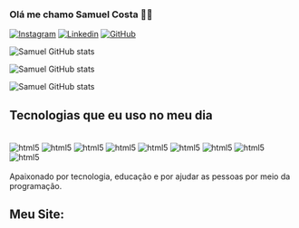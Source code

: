 ### Olá me chamo Samuel Costa 👨‍💻

[![Instagram](https://img.shields.io/badge/Instagram-E4405F?style=for-the-badge&logo=instagram&logoColor=white
)](https://https://www.instagram.com/samuelccostam/)
[![Linkedin](https://img.shields.io/badge/LinkedIn-0077B5?style=for-the-badge&logo=linkedin&logoColor=white
)](https://www.linkedin.com/in/samuel-costa-5252bb262/)
[![GitHub](https://img.shields.io/badge/GitHub-100000?style=for-the-badge&logo=github&logoColor=white)
](https://github.com/DevSamuelMota)

![Samuel GitHub stats](https://github-readme-stats.vercel.app/api?username=DevSamuel&show_icons=true&theme=cobalt)

![Samuel GitHub stats](https://github-readme-stats.vercel.app/api?username=DevSamuel&show_icons=true&theme=transparent)

![Samuel GitHub stats](https://github-readme-stats.vercel.app/api?username=DevSamuel&show_icons=true&theme=dracula)

## Tecnologias que eu uso no meu dia
<div style="display: inline_block"><br/>
<img align ="center"alt="html5" src="https://img.shields.io/badge/json%20web%20tokens-323330?style=for-the-badge&logo=json-web-tokens&logoColor=pink">
<img align ="center"alt="html5" src="https://img.shields.io/badge/C%2B%2B-00599C?style=for-the-badge&logo=c%2B%2B&logoColor=white">
<img align ="center"alt="html5" src="https://img.shields.io/badge/MongoDB-4EA94B?style=for-the-badge&logo=mongodb&logoColor=white">
<img align ="center"alt="html5" src="https://img.shields.io/badge/MySQL-00000F?style=for-the-badge&logo=mysql&logoColor=white">
<img align ="center"alt="html5" src="https://img.shields.io/badge/Java-ED8B00?style=for-the-badge&logo=openjdk&logoColor=white">
<img align ="center"alt="html5" src="https://img.shields.io/badge/Python-14354C?style=for-the-badge&logo=python&logoColor=white">
<img align ="center"alt="html5" src="https://img.shields.io/badge/HTML5-E34F26?style=for-the-badge&logo=html5&logoColor=white">
<img align ="center"alt="html5" src="https://img.shields.io/badge/CSS3-1572B6?style=for-the-badge&logo=css3&logoColor=white">
<img align 
="center"alt="html5" src="https://img.shields.io/badge/JavaScript-F7DF1E?style=for-the-badge&logo=javascript&logoColor=black"/>
</div><br/>Apaixonado por tecnologia, educação e por ajudar as pessoas por meio da programação.

## Meu Site:

